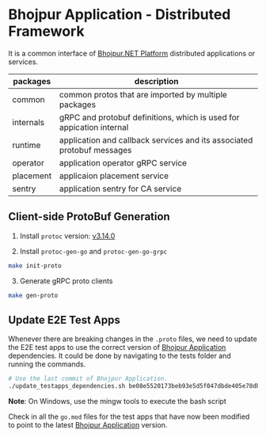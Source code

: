 # Bhojpur Application - Distributed Framework

It is a common interface of [Bhojpur.NET Platform](https://github.com/bhojpur/platform)
distributed applications or services.

| packages  | description                                                            |
|-----------|------------------------------------------------------------------------|
| common    | common protos that are imported by multiple packages                   |
| internals | gRPC and protobuf definitions, which is used for appication internal   |
| runtime   | application and callback services and its associated protobuf messages |
| operator  | application operator gRPC service                                      |
| placement | applicaion placement service                                           |
| sentry    | application sentry for CA service                                      |

## Client-side ProtoBuf Generation

1. Install `protoc` version: [v3.14.0](https://github.com/protocolbuffers/protobuf/releases/tag/v3.14.0)

2. Install `protoc-gen-go` and `protoc-gen-go-grpc`

```bash
make init-proto
```

3. Generate gRPC proto clients

```bash
make gen-proto
```

## Update E2E Test Apps

Whenever there are breaking changes in the `.proto` files, we need to update the E2E test apps
to use the correct version of [Bhojpur Application](https://github.com/bhojpur/application)
dependencies. It could be done by navigating to the tests folder and running the commands.

```bash
# Use the last commit of Bhojpur Application.
./update_testapps_dependencies.sh be08e5520173beb93e5d5f047dbde405e78db658
```

**Note**: On Windows, use the mingw tools to execute the bash script

Check in all the `go.mod` files for the test apps that have now been modified to point to the
latest [Bhojpur Application](https://github.com/bhojpur/application) version.
